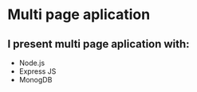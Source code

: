  # Multi page aplication

## I present multi page aplication with:  
- Node.js
- Еxpress JS
- MonogDB 
